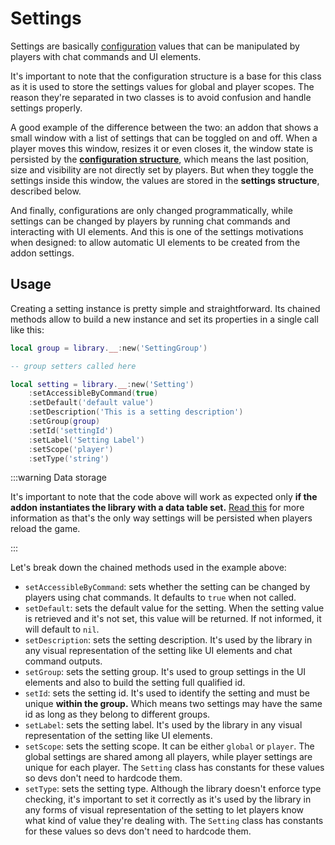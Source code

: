 # Settings

Settings are basically [configuration](configuration) values that can be manipulated
by players with chat commands and UI elements.

It's important to note that the configuration structure is a base for this class as 
it is used to store the settings values for global and player scopes. The reason 
they're separated in two classes is to avoid confusion and handle settings properly.

A good example of the difference between the two: an addon that shows a small window
with a list of settings that can be toggled on and off. When a player moves this 
window, resizes it or even closes it, the window state is persisted by the 
**[configuration structure](configuration)**, which means the last position, size and
visibility are not directly set by players. But when they toggle the settings inside 
this window, the values are stored in the **settings structure**, described below.

And finally, configurations are only changed programmatically, while settings can be
changed by players by running chat commands and interacting with UI elements. And 
this is one of the settings motivations when designed: to allow automatic UI elements
to be created from the addon settings.

## Usage

Creating a setting instance is pretty simple and straightforward. Its chained 
methods allow to build a new instance and set its properties in a single call like
this:

```lua
local group = library.__:new('SettingGroup')

-- group setters called here

local setting = library.__:new('Setting')
    :setAccessibleByCommand(true)
    :setDefault('default value')
    :setDescription('This is a setting description')
    :setGroup(group)
    :setId('settingId')
    :setLabel('Setting Label')
    :setScope('player')
    :setType('string')
```

:::warning Data storage

It's important to note that the code above will work as expected only **if the addon
instantiates the library with a data table set.**
[Read this](../core/addon-properties.md#data) for more information as that's the only
way settings will be persisted when players reload the game.

:::

Let's break down the chained methods used in the example above:

* `setAccessibleByCommand`: sets whether the setting can be changed by players using
  chat commands. It defaults to `true` when not called.
* `setDefault`: sets the default value for the setting. When the setting value is
  retrieved and it's not set, this value will be returned. If not informed, it will
  default to `nil`.
* `setDescription`: sets the setting description. It's used by the library in any 
  visual representation of the setting like UI elements and chat command outputs.
* `setGroup`: sets the setting group. It's used to group settings in the UI elements
  and also to build the setting full qualified id.
* `setId`: sets the setting id. It's used to identify the setting and must be unique
  **within the group.** Which means two settings may have the same id as long as they
  belong to different groups.
* `setLabel`: sets the setting label. It's used by the library in any visual 
  representation of the setting like UI elements.
* `setScope`: sets the setting scope. It can be either `global` or `player`. The 
  global settings are shared among all players, while player settings are unique for
  each player. The `Setting` class has constants for these values so devs don't need
  to hardcode them.
* `setType`: sets the setting type. Although the library doesn't enforce type 
  checking, it's important to set it correctly as it's used by the library in any 
  forms of visual representation of the setting to let players know what kind of
  value they're dealing with. The `Setting` class has constants for these values so 
  devs don't need to hardcode them.